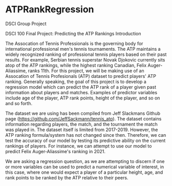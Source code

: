# ATPRankRegression
DSCI Group Project


DSCI 100 Final Project:
Predicting the ATP Rankings
Introduction

The Assocation of Tennis Professionals is the governing body for international professional men's tennis tournaments. The ATP maintains a widely recognized ranking of professional tennis players based on their past results. For example, Serbian tennis superstar Novak Djokovic currently sits atop of the ATP rankings, while the highest ranking Canadian, Felix Auger-Aliassime, ranks 11th. For this project, we will be making use of an Assocation of Tennis Profesionals (ATP) dataset to predict players' ATP ranking. Generally speaking, the goal of this project is to develop a regression model which can predict the ATP rank of a player given past information about players and matches. Examples of predictor variables include age of the player, ATP rank points, height of the player, and so on and so forth.

The dataset we are using has been compiled from Jeff Slackmans Github page (https://github.com/JeffSackmann/tennis_atp). The dataset contains information regarding players, the match, and the tournament the match was played in. The dataset itself is limited from 2017-2019. However, the ATP ranking formula/system has not changed since then. Therefore, we can test the accuracy of our model by testing its predictive ability on the current rankings of players. For instance, we can attempt to use our model to predict Felix Auger-Aliassime's ranking in 2021.

We are asking a regression question, as we are attempting to discern if one or more variables can be used to predict a numerical variable of interest, in this case, where one would expect a player of a particular height, age, and rank points to be ranked by the ATP relative to their peers.
